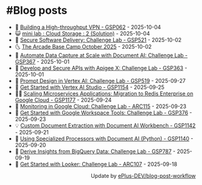 # #Blog posts
<!-- BLOG-POST-LIST:START -->
- 🧰 [Building a High-throughput VPN - GSP062](https://eplus.dev/building-a-high-throughput-vpn-gsp062) - 2025-10-04
- 😺 [mini lab : Cloud Storage : 2 &lpar;Solution&rpar;](https://eplus.dev/mini-lab-cloud-storage-2-solution) - 2025-10-04
- 🗽 [Secure Software Delivery: Challenge Lab - GSP521](https://eplus.dev/secure-software-delivery-challenge-lab-gsp521) - 2025-10-02
- 🌜 [The Arcade Base Camp October 2025](https://eplus.dev/the-arcade-base-camp-october-2025) - 2025-10-02
- 📝 [Automate Data Capture at Scale with Document AI: Challenge Lab - GSP367](https://eplus.dev/automate-data-capture-at-scale-with-document-ai-challenge-lab-gsp367) - 2025-10-01
- 🚀 [Develop and Secure APIs with Apigee X: Challenge Lab - GSP363](https://eplus.dev/develop-and-secure-apis-with-apigee-x-challenge-lab-gsp363) - 2025-10-01
- 💼 [Prompt Design in Vertex AI: Challenge Lab - GSP519](https://eplus.dev/prompt-design-in-vertex-ai-challenge-lab-gsp519) - 2025-09-27
- 🦣 [Get Started with Vertex AI Studio - GSP1154](https://eplus.dev/get-started-with-vertex-ai-studio-gsp1154) - 2025-09-25
- 👨‍🏫 [Scaling Microservices Applications: Migration to Redis Enterprise on Google Cloud - GSP1177](https://eplus.dev/scaling-microservices-applications-migration-to-redis-enterprise-on-google-cloud-gsp1177) - 2025-09-24
- 🔭 [Monitoring in Google Cloud: Challenge Lab - ARC115](https://eplus.dev/monitoring-in-google-cloud-challenge-lab-arc115) - 2025-09-23
- 🤡 [Get Started with Google Workspace Tools: Challenge Lab - GSP376](https://eplus.dev/get-started-with-google-workspace-tools-challenge-lab-gsp376) - 2025-09-23
- 💡 [Custom Document Extraction with Document AI Workbench - GSP1142](https://eplus.dev/custom-document-extraction-with-document-ai-workbench-gsp1142) - 2025-09-21
- 🦣 [Using Specialized Processors with Document AI &lpar;Python&rpar; - GSP1140](https://eplus.dev/using-specialized-processors-with-document-ai-python-gsp1140) - 2025-09-20
- 💪 [Derive Insights from BigQuery Data: Challenge Lab - GSP787](https://eplus.dev/derive-insights-from-bigquery-data-challenge-lab-gsp787) - 2025-09-19
- 🤡 [Get Started with Looker: Challenge Lab - ARC107](https://eplus.dev/get-started-with-looker-challenge-lab-arc107) - 2025-09-18<!-- BLOG-POST-LIST:END -->
<div align="right">
  Update by <a target="_blank"
    href="https://github.com/ePlus-DEV/blog-post-workflow">ePlus-DEV/blog-post-workflow</a>
</div>
